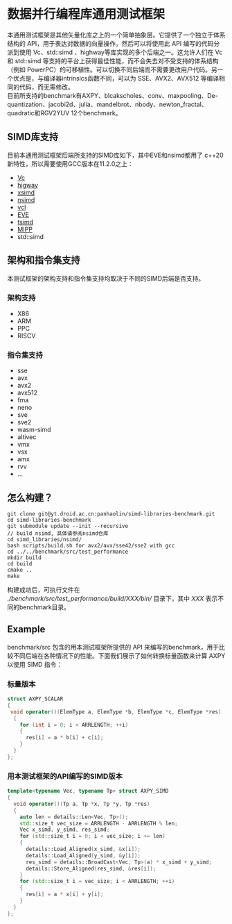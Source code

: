 
# 数据并行编程库通用测试框架

 本通用测试框架是其他矢量化库之上的一个简单抽象层。它提供了一个独立于体系结构的 API，用于表达对数据的向量操作。然后可以将使用此 API 编写的代码分派到使用 Vc、std::simd 、highway等库实现的多个后端之一。这允许人们在 Vc 和 std::simd 等支持的平台上获得最佳性能，而不会失去对不受支持的体系结构（例如 PowerPC）的可移植性。可以切换不同后端而不需要更改用户代码。另一个优点是，与编译器intrinsics函数不同，可以为 SSE、AVX2、AVX512 等编译相同的代码，而无需修改。<br>
目前所支持的benchmark有AXPY、blcakscholes、conv、maxpooling、De-quantization、jacobi2d、julia、mandelbrot、nbody、newton_fractal、quadratic和RGV2YUV 12个benchmark。
 

## SIMD库支持
目前本通用测试框架后端所支持的SIMD库如下，其中EVE和nsimd都用了
c++20新特性，所以需要使用GCC版本在11.2.0之上：

- [Vc](https://github.com/VcDevel/Vc)
- [higway](https://github.com/google/highway)
- [xsimd](https://github.com/xtensor-stack/xsimd)
- [nsimd](https://github.com/agenium-scale/nsimd)
- [vcl](https://github.com/vectorclass)
- [EVE](https://github.com/jfalcou/eve)
- [tsimd](https://github.com/jeffamstutz/tsimd)
- [MIPP](https://github.com/aff3ct/MIPP)
- std::simd

## 架构和指令集支持
本测试框架的架构支持和指令集支持均取决于不同的SIMD后端是否支持。
### 架构支持

- X86
- ARM
- PPC
- RISCV

### 指令集支持
- sse
- avx
- avx2
- avx512
- fma
- neno
- sve
- sve2
- wasm-simd
- altivec
- vmx
- vsx
- amx
- rvv
- ...


## 怎么构建？

```
git clone git@yt.droid.ac.cn:panhaolin/simd-libraries-benchmark.git
cd simd-libraries-benchmark
git submodule update --init --recursive
// build nsimd, 具体请参阅nsimd仓库
cd simd_libraries/nsimd/
bash scripts/build.sh for avx2/avx/sse42/sse2 with gcc
cd ../../benchmark/src/test_performance
mkdir build
cd build
cmake ..
make
```
构建成功后，可执行文件在
_./benchmark/src/test_performance/build/XXX/bin/_
目录下，其中
_XXX_
表示不同的benchmark目录。

## Example

benchmark/src 包含的用本测试框架所提供的 API 来编写的benchmark，用于比较不同后端在各种情况下的性能。下面我们展示了如何转换标量函数来计算 AXPY 以使用 SIMD 指令：

### 标量版本
```cpp
struct AXPY_SCALAR
{
 void operator()(ElemType a, ElemType *b, ElemType *c, ElemType *res)
  {
    for (int i = 0; i < ARRLENGTH; ++i)
    {
      res[i] = a * b[i] + c[i];
    }
  }
};
```

### 用本测试框架的API编写的SIMD版本
```cpp
template<typename Vec, typename Tp> struct AXPY_SIMD
{
  void operator()(Tp a, Tp *x, Tp *y, Tp *res)
  {
    auto len = details::Len<Vec, Tp>();
    std::size_t vec_size = ARRLENGTH - ARRLENGTH % len;
    Vec x_simd, y_simd, res_simd;
    for (std::size_t i = 0; i < vec_size; i += len)
    {
      details::Load_Aligned(x_simd, &x[i]);
      details::Load_Aligned(y_simd, &y[i]);
      res_simd = details::BroadCast<Vec, Tp>(a) * x_simd + y_simd;
      details::Store_Aligned(res_simd, &res[i]);
    }
    for (std::size_t i = vec_size; i < ARRLENGTH; ++i)
    {
      res[i] = a * x[i] + y[i];
    }
  }
};
```
